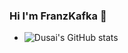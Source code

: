 ### Hi I'm FranzKafka 👋

<!html--
**FranzKafka66/FranzKafka66** is a ✨ _special_ ✨ repository because its `README.md` (this file) appears on your GitHub profile.

Here are some ideas to get you started:

- 🔭 I’m currently working on Android/Linux Platform
- 🌱 I’m currently learning Go,Shell and Python
- 👯 I’m looking to collaborate on Telegram and Github
- 🤔 I’m looking for help with Making Money
- 💬 Ask me about anything you want If I know
- 📫 How to reach me: ccjdyx@163.com
- 😄 Pronouns: Nothing
- ⚡ Fun fact: Reading,Coding,Music
- 💬 Be free to ask me about anything here.
- </html>                                             
- ![Dusai's GitHub stats](https://github-readme-stats.vercel.app/api?username=stacklens)

